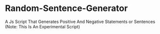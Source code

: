 # Random-Sentence-Generator
A Js Script That Generates Positive And Negative Statements or Sentences (Note: This Is An Experimental Script)
